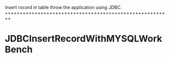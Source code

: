 Insert rocord in table throw the application using JDBC.
++++++++++++++++++++++++++++++++++++++++++++++++++++++++

# JDBCInsertRecordWithMYSQLWorkBench
